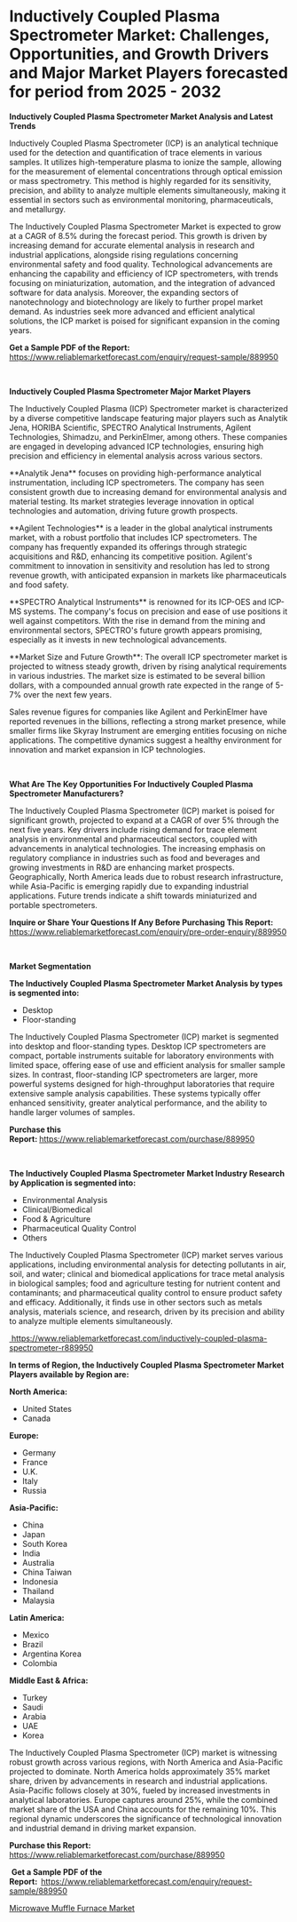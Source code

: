 <p><h1>Inductively Coupled Plasma Spectrometer Market: Challenges, Opportunities, and Growth Drivers and Major Market Players forecasted for period from 2025 - 2032</h1></p><p><strong>Inductively Coupled Plasma Spectrometer Market Analysis and Latest Trends</strong></p>
<p><p>Inductively Coupled Plasma Spectrometer (ICP) is an analytical technique used for the detection and quantification of trace elements in various samples. It utilizes high-temperature plasma to ionize the sample, allowing for the measurement of elemental concentrations through optical emission or mass spectrometry. This method is highly regarded for its sensitivity, precision, and ability to analyze multiple elements simultaneously, making it essential in sectors such as environmental monitoring, pharmaceuticals, and metallurgy.</p><p>The Inductively Coupled Plasma Spectrometer Market is expected to grow at a CAGR of 8.5% during the forecast period. This growth is driven by increasing demand for accurate elemental analysis in research and industrial applications, alongside rising regulations concerning environmental safety and food quality. Technological advancements are enhancing the capability and efficiency of ICP spectrometers, with trends focusing on miniaturization, automation, and the integration of advanced software for data analysis. Moreover, the expanding sectors of nanotechnology and biotechnology are likely to further propel market demand. As industries seek more advanced and efficient analytical solutions, the ICP market is poised for significant expansion in the coming years.</p></p>
<p><strong>Get a Sample PDF of the Report:&nbsp;</strong> <a href="https://www.reliablemarketforecast.com/enquiry/request-sample/889950?utm_campaign=1134&utm_medium=2&utm_source=Github&utm_content=ia&utm_term=16022025&utm_id=inductively-coupled-plasma-spectrometer">https://www.reliablemarketforecast.com/enquiry/request-sample/889950</a></p>
<p>&nbsp;</p>
<p><strong>Inductively Coupled Plasma Spectrometer Major Market Players</strong></p>
<p><p>The Inductively Coupled Plasma (ICP) Spectrometer market is characterized by a diverse competitive landscape featuring major players such as Analytik Jena, HORIBA Scientific, SPECTRO Analytical Instruments, Agilent Technologies, Shimadzu, and PerkinElmer, among others. These companies are engaged in developing advanced ICP technologies, ensuring high precision and efficiency in elemental analysis across various sectors.</p><p>**Analytik Jena** focuses on providing high-performance analytical instrumentation, including ICP spectrometers. The company has seen consistent growth due to increasing demand for environmental analysis and material testing. Its market strategies leverage innovation in optical technologies and automation, driving future growth prospects.</p><p>**Agilent Technologies** is a leader in the global analytical instruments market, with a robust portfolio that includes ICP spectrometers. The company has frequently expanded its offerings through strategic acquisitions and R&D, enhancing its competitive position. Agilent's commitment to innovation in sensitivity and resolution has led to strong revenue growth, with anticipated expansion in markets like pharmaceuticals and food safety.</p><p>**SPECTRO Analytical Instruments** is renowned for its ICP-OES and ICP-MS systems. The company's focus on precision and ease of use positions it well against competitors. With the rise in demand from the mining and environmental sectors, SPECTRO's future growth appears promising, especially as it invests in new technological advancements.</p><p>**Market Size and Future Growth**: The overall ICP spectrometer market is projected to witness steady growth, driven by rising analytical requirements in various industries. The market size is estimated to be several billion dollars, with a compounded annual growth rate expected in the range of 5-7% over the next few years.</p><p>Sales revenue figures for companies like Agilent and PerkinElmer have reported revenues in the billions, reflecting a strong market presence, while smaller firms like Skyray Instrument are emerging entities focusing on niche applications. The competitive dynamics suggest a healthy environment for innovation and market expansion in ICP technologies.</p></p>
<p>&nbsp;</p>
<p><strong>What Are The Key Opportunities For Inductively Coupled Plasma Spectrometer Manufacturers?</strong></p>
<p><p>The Inductively Coupled Plasma Spectrometer (ICP) market is poised for significant growth, projected to expand at a CAGR of over 5% through the next five years. Key drivers include rising demand for trace element analysis in environmental and pharmaceutical sectors, coupled with advancements in analytical technologies. The increasing emphasis on regulatory compliance in industries such as food and beverages and growing investments in R&D are enhancing market prospects. Geographically, North America leads due to robust research infrastructure, while Asia-Pacific is emerging rapidly due to expanding industrial applications. Future trends indicate a shift towards miniaturized and portable spectrometers.</p></p>
<p><strong>Inquire or Share Your Questions If Any Before Purchasing This Report:</strong> <a href="https://www.reliablemarketforecast.com/enquiry/pre-order-enquiry/889950?utm_campaign=1134&utm_medium=2&utm_source=Github&utm_content=ia&utm_term=16022025&utm_id=inductively-coupled-plasma-spectrometer">https://www.reliablemarketforecast.com/enquiry/pre-order-enquiry/889950</a></p>
<p>&nbsp;</p>
<p><strong>Market Segmentation</strong></p>
<p><strong>The Inductively Coupled Plasma Spectrometer Market Analysis by types is segmented into:</strong></p>
<p><ul><li>Desktop</li><li>Floor-standing</li></ul></p>
<p><p>The Inductively Coupled Plasma Spectrometer (ICP) market is segmented into desktop and floor-standing types. Desktop ICP spectrometers are compact, portable instruments suitable for laboratory environments with limited space, offering ease of use and efficient analysis for smaller sample sizes. In contrast, floor-standing ICP spectrometers are larger, more powerful systems designed for high-throughput laboratories that require extensive sample analysis capabilities. These systems typically offer enhanced sensitivity, greater analytical performance, and the ability to handle larger volumes of samples.</p></p>
<p><strong>Purchase this Report:&nbsp;</strong><a href="https://www.reliablemarketforecast.com/purchase/889950?utm_campaign=1134&utm_medium=2&utm_source=Github&utm_content=ia&utm_term=16022025&utm_id=inductively-coupled-plasma-spectrometer">https://www.reliablemarketforecast.com/purchase/889950</a></p>
<p>&nbsp;</p>
<p><strong>The Inductively Coupled Plasma Spectrometer Market Industry Research by Application is segmented into:</strong></p>
<p><ul><li>Environmental Analysis</li><li>Clinical/Biomedical</li><li>Food & Agriculture</li><li>Pharmaceutical Quality Control</li><li>Others</li></ul></p>
<p><p>The Inductively Coupled Plasma Spectrometer (ICP) market serves various applications, including environmental analysis for detecting pollutants in air, soil, and water; clinical and biomedical applications for trace metal analysis in biological samples; food and agriculture testing for nutrient content and contaminants; and pharmaceutical quality control to ensure product safety and efficacy. Additionally, it finds use in other sectors such as metals analysis, materials science, and research, driven by its precision and ability to analyze multiple elements simultaneously.</p></p>
<p><a href="https://www.reliablemarketforecast.com/inductively-coupled-plasma-spectrometer-r889950?utm_campaign=1134&utm_medium=2&utm_source=Github&utm_content=ia&utm_term=16022025&utm_id=inductively-coupled-plasma-spectrometer">&nbsp;https://www.reliablemarketforecast.com/inductively-coupled-plasma-spectrometer-r889950</a></p>
<p><strong>In terms of Region, the Inductively Coupled Plasma Spectrometer Market Players available by Region are:</strong></p>
<p>
    <p> <strong> North America: </strong>
        <ul>
            <li>United States</li>
            <li>Canada</li>
        </ul>
        </p> 
    <p> <strong> Europe: </strong>
        <ul>
            <li>Germany</li>
            <li>France</li>
            <li>U.K.</li>
            <li>Italy</li>
            <li>Russia</li>
        </ul>
        </p> 
    <p> <strong> Asia-Pacific: </strong>
        <ul>
            <li>China</li>
            <li>Japan</li>
            <li>South Korea</li>
            <li>India</li>
            <li>Australia</li>
            <li>China Taiwan</li>
            <li>Indonesia</li>
            <li>Thailand</li>
            <li>Malaysia</li>
        </ul>
        </p> 
    <p> <strong> Latin America: </strong>
        <ul>
            <li>Mexico</li>
            <li>Brazil</li>
            <li>Argentina Korea</li>
            <li>Colombia</li>
        </ul>
        </p> 
    <p> <strong> Middle East & Africa: </strong>
        <ul>
            <li>Turkey</li>
            <li>Saudi</li>
            <li>Arabia</li>
            <li>UAE</li>
            <li>Korea</li>
        </ul>
    </p>
    </p>
<p><p>The Inductively Coupled Plasma Spectrometer (ICP) market is witnessing robust growth across various regions, with North America and Asia-Pacific projected to dominate. North America holds approximately 35% market share, driven by advancements in research and industrial applications. Asia-Pacific follows closely at 30%, fueled by increased investments in analytical laboratories. Europe captures around 25%, while the combined market share of the USA and China accounts for the remaining 10%. This regional dynamic underscores the significance of technological innovation and industrial demand in driving market expansion.</p></p>
<p><strong>Purchase this Report: </strong><a href="https://www.reliablemarketforecast.com/purchase/889950?utm_campaign=1134&utm_medium=2&utm_source=Github&utm_content=ia&utm_term=16022025&utm_id=inductively-coupled-plasma-spectrometer">https://www.reliablemarketforecast.com/purchase/889950</a></p>
<p>&nbsp;<strong>Get a Sample PDF of the Report:&nbsp;&nbsp;</strong><a href="https://www.reliablemarketforecast.com/enquiry/request-sample/889950?utm_campaign=1134&utm_medium=2&utm_source=Github&utm_content=ia&utm_term=16022025&utm_id=inductively-coupled-plasma-spectrometer">https://www.reliablemarketforecast.com/enquiry/request-sample/889950</a></p>
<p><strong></strong></p>
<p><p><a href="https://github.com/BryceTownsendr/Market-Research-Report-List-7/blob/main/microwave-muffle-furnace-market.md?utm_campaign=1134&utm_medium=2&utm_source=Github&utm_content=ia&utm_term=16022025&utm_id=inductively-coupled-plasma-spectrometer">Microwave Muffle Furnace Market</a></p></p>